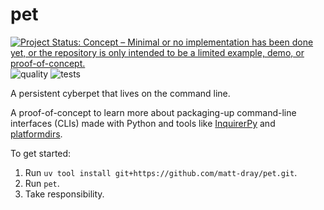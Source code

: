# pet

[![Project Status: Concept – Minimal or no implementation has been done yet, or the repository is only intended to be a limited example, demo, or proof-of-concept.](https://www.repostatus.org/badges/latest/concept.svg)](https://www.repostatus.org/#concept)
![quality](https://github.com/matt-dray/pet/actions/workflows/code-quality.yaml/badge.svg)
![tests](https://github.com/matt-dray/pet/actions/workflows/tests.yaml/badge.svg)

A persistent cyberpet that lives on the command line. 

A proof-of-concept to learn more about packaging-up command-line interfaces (CLIs) made with Python and tools like [InquirerPy](https://inquirerpy.readthedocs.io/en/latest/) and [platformdirs](https://platformdirs.readthedocs.io/en/latest/index.html). 

To get started:

1. Run `uv tool install git+https://github.com/matt-dray/pet.git`.
2. Run `pet`.
3. Take responsibility.
